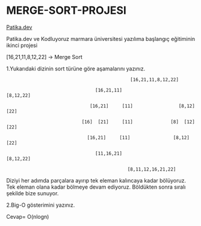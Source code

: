 # MERGE-SORT-PROJESI

[Patika.dev](https://www.patika.dev/tr)   

Patika.dev ve Kodluyoruz marmara üniversitesi yazılıma başlangıç eğitiminin ikinci projesi

[16,21,11,8,12,22] -> Merge Sort

1.Yukarıdaki dizinin sort türüne göre aşamalarını yazınız.

                                                  [16,21,11,8,12,22]
                                        
                                     [16,21,11]                       [8,12,22]
                                   
                                   [16,21]     [11]                 [8,12]    [22]
                                   
                                [16]  [21]     [11]              [8]  [12]     [22]
                                
                                  [16,21]     [11]                [8,12]      [22]
                                   
                                     [11,16,21]                       [8,12,22]
                                     
                                                 [8,11,12,16,21,22]
                                              
  Diziyi her adımda parçalara ayırıp tek eleman kalıncaya kadar bölüyoruz. Tek eleman olana kadar bölmeye devam ediyoruz. Böldükten sonra sıralı şekilde bize sunuyor.
  
  
2.Big-O gösterimini yazınız.

Cevap= O(nlogn)
                                                 
                                                 
     
                                     
                                                  
                                   
